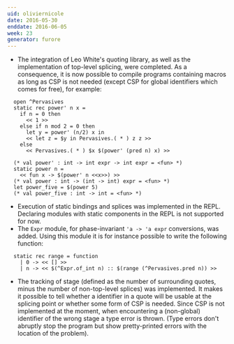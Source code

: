 ```yaml
---
uid: oliviernicole
date: 2016-05-30
enddate: 2016-06-05
week: 23
generator: furore
---
```


* The integration of Leo White's quoting library, as well as the implementation of top-level splicing, were completed. As a consequence, it is now possible to compile programs containing macros as long as CSP is not needed (except CSP for global identifiers which comes for free), for example:

```
  open ^Pervasives
  static rec power' n x =
    if n = 0 then
      << 1 >>
    else if n mod 2 = 0 then
      let y = power' (n/2) x in
      << let z = $y in Pervasives.( * ) z z >>
    else
      << Pervasives.( * ) $x $(power' (pred n) x) >>

  (* val power' : int -> int expr -> int expr = <fun> *)
  static power n =
    << fun x -> $(power' n <<x>>) >>
  (* val power : int -> (int -> int) expr = <fun> *)
  let power_five = $(power 5)
  (* val power_five : int -> int = <fun> *)
```

* Execution of static bindings and splices was implemented in the REPL. Declaring modules with static components in the REPL is not supported for now.
* The `Expr` module, for phase-invariant `'a -> 'a expr` conversions, was added. Using this module it is for instance possible to write the following function:

```
  static rec range = function
    | 0 -> << [] >>
    | n -> << $(^Expr.of_int n) :: $(range (^Pervasives.pred n)) >>
```

* The tracking of stage (defined as the number of surrounding quotes, minus the number of non-top-level splices) was implemented. It makes it possible to tell whether a identifier in a quote will be usable at the splicing point or whether some form of CSP is needed. Since CSP is not implemented at the moment, when encountering a (non-global) identifier of the wrong stage a type error is thrown. (Type errors don't abruptly stop the program but show pretty-printed errors with the location of the problem).

